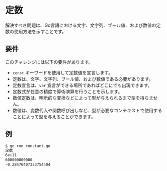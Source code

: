# 定数

解決すべき問題は、Go言語における文字、文字列、ブール値、および数値の定数の使用方法を示すことです。

## 要件

このチャレンジには以下の要件があります。

- `const` キーワードを使用して定数値を宣言します。
- 定数は、文字、文字列、ブール値、および数値である必要があります。
- 定数宣言は、`var` 宣言ができる場所であればどこにでも出現できます。
- 定数式が任意の精度で算術演算を行うことを示します。
- 数値定数は、明示的な変換などによって型が与えられるまで型を持ちません。
- 数値は、変数代入や関数呼び出しなど、型が必要なコンテキストで使用することによって型を与えることができます。

## 例

```sh
$ go run constant.go
定数
6e+11
600000000000
-0.28470407323754404
```
